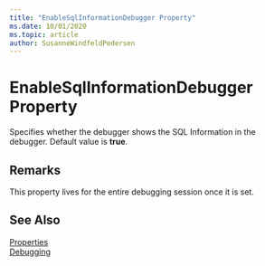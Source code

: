 ```yaml
---
title: "EnableSqlInformationDebugger Property"
ms.date: 10/01/2020
ms.topic: article
author: SusanneWindfeldPedersen
---
```


<!-- redirected -->

# EnableSqlInformationDebugger Property
Specifies whether the debugger shows the SQL Information in the debugger. Default value is **true**.

## Remarks  
This property lives for the entire debugging session once it is set.

## See Also  
[Properties](devenv-properties.md)  
[Debugging](../devenv-debugging.md)  